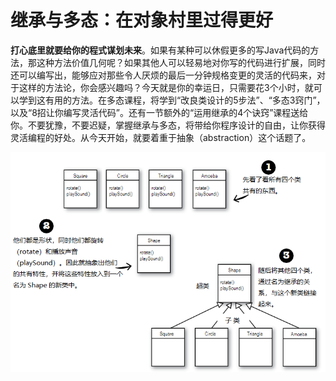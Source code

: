 # 继承与多态：在对象村里过得更好

__打心底里就要给你的程式谋划未来__。如果有某种可以休假更多的写Java代码的方法，那这种方法价值几何呢？如果其他人可以轻易地对你写的代码进行扩展，同时还可以编写出，能够应对那些令人厌烦的最后一分钟规格变更的灵活的代码来，对于这样的方法论，你会感兴趣吗？今天就是你的幸运日，只需要花3个小时，就可以学到这有用的方法。在多态课程，将学到“改良类设计的5步法”、“多态3窍门”，以及“8招让你编写灵活代码”。还有一节额外的“运用继承的4个诀窍”课程送给你。不要犹豫，不要迟疑，掌握继承与多态，将带给你程序设计的自由，让你获得灵活编程的好处。从今天开始，就要着重于抽象（abstraction）这个话题了。

![OO 继承的运作方式](images/Ch07_01.png)
